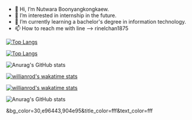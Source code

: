 - 👋 Hi, I’m Nutwara Boonyangkongkaew.
- 👀 I’m interested in internship in the future.
- 🌱 I’m currently learning a bachelor's degree in information technology.
- 📫 How to reach me with line --> rinelchan1875

<!---
rinelchan/rinelchan is a ✨ special ✨ repository because its `README.md` (this file) appears on your GitHub profile.
You can click the Preview link to take a look at your changes.
--->

[![Top Langs](https://github-readme-stats.vercel.app/api/top-langs/?username=rinelchan&layout=compact)](https://github.com/rinelchan/github-readme-stats)

[![Top Langs](https://github-readme-stats.vercel.app/api/top-langs/?username=rinelchan&layout=compact&bg_color=30,e96443,904e95&title_color=fff&text_color=fff)](https://github.com/rinelchan/github-readme-stats)

![Anurag's GitHub stats](https://github-readme-stats.vercel.app/api?username=rinelchan&show_icons=true&theme=radical)

[![willianrod's wakatime stats](https://github-readme-stats.vercel.app/api/wakatime?username=rinelchan&layout=compact)](https://github.com/anuraghazra/github-readme-stats)

[![willianrod's wakatime stats](https://github-readme-stats.vercel.app/api/wakatime?username=rinelchan)](https://github.com/anuraghazra/github-readme-stats)

![Anurag's GitHub stats](https://github-readme-stats.vercel.app/api?username=anuraghazra&bg_color=30,e96443,904e95&title_color=fff&text_color=fff)

&bg_color=30,e96443,904e95&title_color=fff&text_color=fff
